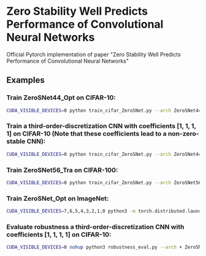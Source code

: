 # Zero Stability Well Predicts Performance of Convolutional Neural Networks

Official Pytorch implementation of paper "Zero Stability Well Predicts Performance of Convolutional Neural Networks"

## Examples

### Train ZeroSNet44_Opt on CIFAR-10: 

```Bash
CUDA_VISIBLE_DEVICES=0 python train_cifar_ZeroSNet.py --arch ZeroSNet44_Opt --dataset cifar10
```
### Train a third-order-discretization CNN with coefficients [1, 1, 1, 1] on CIFAR-10 (Note that these coefficients lead to a non-zero-stable CNN): 

```Bash
CUDA_VISIBLE_DEVICES=0 python train_cifar_ZeroSNet.py --arch ZeroSNet44_Opt --dataset cifar10 --given_coe 1 1 1 1
```

### Train ZeroSNet56_Tra on CIFAR-100: 

```Bash
CUDA_VISIBLE_DEVICES=0 python train_cifar_ZeroSNet.py --arch ZeroSNet56_Tra --dataset cifar100
```

### Train ZeroSNet_Opt on ImageNet: 

```Bash
CUDA_VISIBLE_DEVICES=7,6,5,4,3,2,1,0 python3 -m torch.distributed.launch --nproc_per_node=8 --master_port 12345 main_ZeroSNet_IN.py --arch zerosnet18_in -bs 128 --lr 0.2 --opt_level O2 --data <your data set path>  --workers 8 --given_coe 0.3333333 0.5555556 0.1111111 1.77777778 
```
### Evaluate robustness a third-order-discretization CNN with coefficients [1, 1, 1, 1] on CIFAR-10: 

```Bash
CUDA_VISIBLE_DEVICES=0 nohup python3 robustness_eval.py --arch + ZeroSNet56_Opt --noise_type rand --noise_coff 0.1 --dataset cifar10 --resume True --given_ks 1 1 1 1 --save_path <your save path> --workers 4
```


